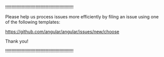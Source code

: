 !!!!!!!!!!!!!!!!!!!!!!!!!!!!!!!!!!!!!!!!!!!!!!!!!!!!!!

Please help us process issues more efficiently by filing an
issue using one of the following templates:

https://github.com/angular/angular/issues/new/choose

Thank you!

!!!!!!!!!!!!!!!!!!!!!!!!!!!!!!!!!!!!!!!!!!!!!!!!!!!!!!
